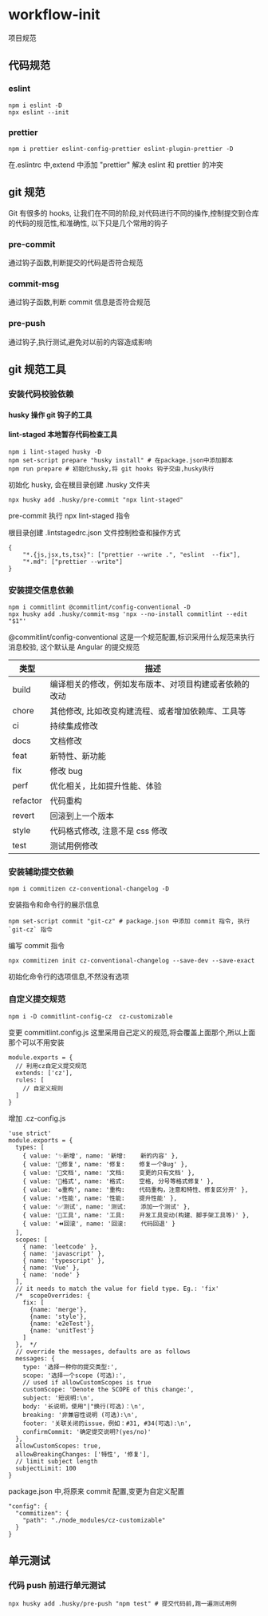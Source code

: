 # workflow-init

项目规范

## 代码规范

### eslint

```
npm i eslint -D
npx eslint --init
```

### prettier

```
npm i prettier eslint-config-prettier eslint-plugin-prettier -D
```

在.eslintrc 中,extend 中添加 "prettier" 解决 eslint 和 prettier 的冲突

## git 规范

Git 有很多的 hooks, 让我们在不同的阶段,对代码进行不同的操作,控制提交到仓库的代码的规范性,和准确性, 以下只是几个常用的钩子

### pre-commit

通过钩子函数,判断提交的代码是否符合规范

### commit-msg

通过钩子函数,判断 commit 信息是否符合规范

### pre-push

通过钩子,执行测试,避免对以前的内容造成影响

## git 规范工具

### 安装代码校验依赖

#### husky 操作 git 钩子的工具

#### lint-staged 本地暂存代码检查工具

```
npm i lint-staged husky -D
npm set-script prepare "husky install" # 在package.json中添加脚本
npm run prepare # 初始化husky,将 git hooks 钩子交由,husky执行
```

初始化 husky, 会在根目录创建 .husky 文件夹

```
npx husky add .husky/pre-commit "npx lint-staged"
```

pre-commit 执行 npx lint-staged 指令

根目录创建 .lintstagedrc.json 文件控制检查和操作方式

```
{
    "*.{js,jsx,ts,tsx}": ["prettier --write .", "eslint  --fix"],
    "*.md": ["prettier --write"]
}
```

### 安装提交信息依赖

```
npm i commitlint @commitlint/config-conventional -D
npx husky add .husky/commit-msg 'npx --no-install commitlint --edit "$1"'
```

@commitlint/config-conventional 这是一个规范配置,标识采用什么规范来执行消息校验, 这个默认是 Angular 的提交规范

| **类型** | **描述**                                               |
| -------- | ------------------------------------------------------ |
| build    | 编译相关的修改，例如发布版本、对项目构建或者依赖的改动 |
| chore    | 其他修改, 比如改变构建流程、或者增加依赖库、工具等     |
| ci       | 持续集成修改                                           |
| docs     | 文档修改                                               |
| feat     | 新特性、新功能                                         |
| fix      | 修改 bug                                               |
| perf     | 优化相关，比如提升性能、体验                           |
| refactor | 代码重构                                               |
| revert   | 回滚到上一个版本                                       |
| style    | 代码格式修改, 注意不是 css 修改                        |
| test     | 测试用例修改                                           |

### 安装辅助提交依赖

```
npm i commitizen cz-conventional-changelog -D
```

安装指令和命令行的展示信息

```
npm set-script commit "git-cz" # package.json 中添加 commit 指令, 执行 `git-cz` 指令
```

编写 commit 指令

```
npx commitizen init cz-conventional-changelog --save-dev --save-exact
```

初始化命令行的选项信息,不然没有选项

### 自定义提交规范

```
npm i -D commitlint-config-cz  cz-customizable
```

变更 commitlint.config.js 这里采用自己定义的规范,将会覆盖上面那个,所以上面那个可以不用安装

```
module.exports = {
  // 利用cz自定义提交规范
  extends: ['cz'],
  rules: [
    // 自定义规则
  ]
}
```

增加 .cz-config.js

```
'use strict'
module.exports = {
  types: [
    { value: '✨新增', name: '新增:    新的内容' },
    { value: '🐛修复', name: '修复:    修复一个Bug' },
    { value: '📝文档', name: '文档:    变更的只有文档' },
    { value: '💄格式', name: '格式:    空格, 分号等格式修复' },
    { value: '♻️重构', name: '重构:    代码重构，注意和特性、修复区分开' },
    { value: '⚡️性能', name: '性能:    提升性能' },
    { value: '✅测试', name: '测试:    添加一个测试' },
    { value: '🔧工具', name: '工具:    开发工具变动(构建、脚手架工具等)' },
    { value: '⏪回滚', name: '回滚:    代码回退' }
  ],
  scopes: [
    { name: 'leetcode' },
    { name: 'javascript' },
    { name: 'typescript' },
    { name: 'Vue' },
    { name: 'node' }
  ],
  // it needs to match the value for field type. Eg.: 'fix'
  /*  scopeOverrides: {
    fix: [
      {name: 'merge'},
      {name: 'style'},
      {name: 'e2eTest'},
      {name: 'unitTest'}
    ]
  },  */
  // override the messages, defaults are as follows
  messages: {
    type: '选择一种你的提交类型:',
    scope: '选择一个scope (可选):',
    // used if allowCustomScopes is true
    customScope: 'Denote the SCOPE of this change:',
    subject: '短说明:\n',
    body: '长说明，使用"|"换行(可选)：\n',
    breaking: '非兼容性说明 (可选):\n',
    footer: '关联关闭的issue，例如：#31, #34(可选):\n',
    confirmCommit: '确定提交说明?(yes/no)'
  },
  allowCustomScopes: true,
  allowBreakingChanges: ['特性', '修复'],
  // limit subject length
  subjectLimit: 100
}
```

package.json 中,将原来 commit 配置,变更为自定义配置

```
"config": {
  "commitizen": {
    "path": "./node_modules/cz-customizable"
  }
}
```

## 单元测试

### 代码 push 前进行单元测试

```
npx husky add .husky/pre-push "npm test" # 提交代码前,跑一遍测试用例
```
